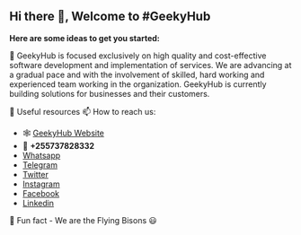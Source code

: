 ## Hi there 👋, Welcome to #GeekyHub

**Here are some ideas to get you started:**

📌 GeekyHub is focused exclusively on high quality and cost-effective software development and implementation of services. 
   We are advancing at a gradual pace and with the involvement of skilled, hard working and experienced team working in the organization. 
   GeekyHub is currently building solutions for businesses and their customers.
   
🔗 Useful resources 📫 How to reach us:
  - 🕸️ [GeekyHub Website](https://geekyhub.co.tz)
  - 🤙 **+255737828332**
  - [Whatsapp](https://wa.me/message/ZPXIKXX545DRD1)
  - [Telegram](https://t.me/geekyhub)
  - [Twitter](https://twitter.com/geekyhubtz)
  - [Instagram](https://instagram.com/geekyhubtz)
  - [Facebook](https://facebook.com/geekyhubtz)
  - [Linkedin](https://www.linkedin.com/company/geekyhubtz)



🍿 Fun fact - We are the Flying Bisons 😃
